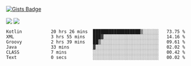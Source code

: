 

[![Gists Badge](https://badges.pufler.dev/gists/esabook)](https://gist.github.com/mine) 
<p>
<img align="center" src="https://github-readme-stats.anuraghazra1.vercel.app/api/top-langs/?username=esabook&layout=compact&theme=merko&count_private=true&langs_count=20"/>
<img align="center" src="https://github-readme-stats.anuraghazra1.vercel.app/api?username=esabook&show_icons=true&include_all_commits=true&theme=merko&count_private=true&custom_title=Github stats"/>
</p>
<!--START_SECTION:waka-->

```text
Kotlin           20 hrs 26 mins  ██████████████████▒░░░░░░   73.75 %
XML              3 hrs 55 mins   ███▓░░░░░░░░░░░░░░░░░░░░░   14.16 %
Groovy           2 hrs 39 mins   ██▒░░░░░░░░░░░░░░░░░░░░░░   09.61 %
Java             33 mins         ▓░░░░░░░░░░░░░░░░░░░░░░░░   02.02 %
CLASS            7 mins          ░░░░░░░░░░░░░░░░░░░░░░░░░   00.42 %
Text             0 secs          ░░░░░░░░░░░░░░░░░░░░░░░░░   00.02 %
```

<!--END_SECTION:waka-->




<!--
**esabook/esabook** is a ✨ _special_ ✨ repository because its `README.md` (this file) appears on your GitHub profile.

Here are some ideas to get you started:

- 🔭 I’m currently working on ...
- 🌱 I’m currently learning ...
- 👯 I’m looking to collaborate on ...
- 🤔 I’m looking for help with ...
- 💬 Ask me about ...
- 📫 How to reach me: ...
- 😄 Pronouns: ...
- ⚡ Fun fact: ...
-->
